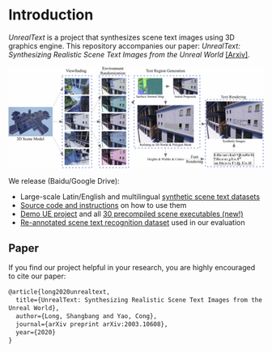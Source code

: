 # Introduction

_UnrealText_ is a project that synthesizes scene text images using 3D graphics engine. This repository accompanies our paper: _UnrealText: Synthesizing Realistic Scene Text Images from the Unreal World_ [\[Arxiv\]](https://arxiv.org/abs/2003.10608). 

![pipeline](imgs/pipeline.jpg)


We release (Baidu/Google Drive):

- Large-scale Latin/English and multilingual [synthetic scene text datasets](https://github.com/Jyouhou/UnrealText/blob/master/ReleaseNote.md#1-synthetic-scene-text-dataset-from-3d-world)
- [Source code and instructions](https://github.com/Jyouhou/UnrealText/tree/master/code/Tutorial-on-deployment.md) on how to use them
- [Demo UE project](https://github.com/Jyouhou/UnrealText/blob/master/ReleaseNote.md#2-demo-ue-projects) and all [30 precompiled scene executables (new!)](https://github.com/Jyouhou/UnrealText/blob/master/ReleaseNote.md#4-packaged-scene-executables)
- [Re-annotated scene text recognition dataset](https://github.com/Jyouhou/Case-Sensitive-Scene-Text-Recognition-Datasets) used in our evaluation

## Paper
If you find our project helpful in your research, you are highly encouraged to cite our paper: 

```
@article{long2020unrealtext,
  title={UnrealText: Synthesizing Realistic Scene Text Images from the Unreal World},
  author={Long, Shangbang and Yao, Cong},
  journal={arXiv preprint arXiv:2003.10608},
  year={2020}
}
```
